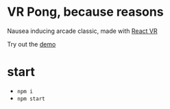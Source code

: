 # VR Pong, because reasons

Nausea inducing arcade classic, made with [React VR](https://facebook.github.io/react-360/)

Try out the [demo](http://pong.rasanen.net)

# start
- `npm i`
- `npm start`
